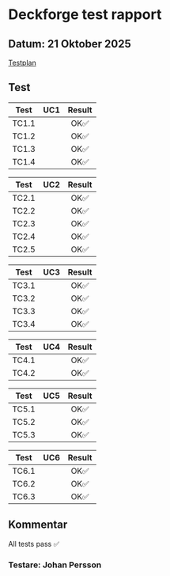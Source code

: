 # Deckforge test rapport

## Datum: 21 Oktober 2025


[Testplan](./testplan.md)

## Test

| Test      | UC1 | Result  | 
| --------- |:----:| :---:|
| TC1.1     |  | OK✅  |
| TC1.2     |  | OK✅ |
| TC1.3     |  | OK✅ |
| TC1.4     |  | OK✅ |

| Test      | UC2 | Result  | 
| --------- |:----:| :---:|
| TC2.1     |  | OK✅  |
| TC2.2     |  | OK✅ |
| TC2.3     |  | OK✅ |
| TC2.4     |  | OK✅ |
| TC2.5     |  | OK✅ |

| Test      | UC3 | Result  | 
| --------- |:----:| :---:|
| TC3.1     |  | OK✅ |
| TC3.2     |  | OK✅ |
| TC3.3     |  | OK✅ |
| TC3.4     |  | OK✅ |

| Test      | UC4 | Result  | 
| --------- |:----:| :---:|
| TC4.1     |  | OK✅ |
| TC4.2     |  | OK✅ |

| Test      | UC5 | Result  | 
| --------- |:----:| :---:|
| TC5.1     |  | OK✅  |
| TC5.2     |  | OK✅ |
| TC5.3     |  | OK✅ |

| Test      | UC6 | Result  | 
| --------- |:----:| :---:|
| TC6.1     |  | OK✅ |
| TC6.2     |  | OK✅ |
| TC6.3     |  | OK✅ |

## Kommentar
All tests pass ✅

### Testare: Johan Persson

